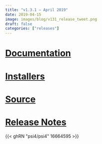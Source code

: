 ```yaml
---
title: "v1.3.1 — April 2019"
date: 2019-04-15
image: images/blog/v131_release_tweet.png
draft: false
categories: ["releases"]
---
```


# [Documentation](psi4manual/1.3.1/index.html)
# [Installers](/installs/v131)
# [Source](https://github.com/psi4/psi4/tree/1.3.x)
# [Release Notes](https://github.com/psi4/psi4/releases/tag/v1.3.1)

{{< ghRN "psi4/psi4" 16664595 >}}
